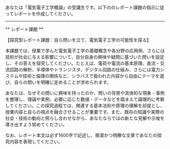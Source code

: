 あなたは「電気電子工学概論」の受講生です。以下ののレポート課題の指示に従ってレポートを作成してください。

---------------------------------------
** レポート課題 **

【探究型レポート課題：自ら問いを立て、電気電子工学の可能性を探る】

本課題では、授業で学んだ電気電子工学の基礎概念や各分野の応用例、さらには技術が社会に与える影響について、自分自身の興味や疑問に基づいた問いを設定し、その答えを探究してください。たとえば、電荷や電流の基本原理、直流・交流回路の解析、半導体やトランジスタ、デジタル回路の仕組み、さらには電力システムや技術と倫理の関係など、シラバスで扱われた内容から自由にテーマを選び、自らの問いを明確に定めることが求められます。

あなたは、なぜその問いに興味を持ったのか、問いの背景や具体的な現象・事例を整理し、理論や実例、必要に応じた数値・データなどを踏まえて論理的に考察してください。この探究過程では、関連する基本法則や原理の理解を前提とし、授業内容と自らの視点を融合させることが重要です。また、既存の知識や実際の社会・技術の動向と照らし合わせながら、あなたならではの新たな見解や示唆を導き出すよう努めてください。

なお、レポート本文は必ず1600字で記述し、簡潔かつ明瞭な文章であなたの探究内容を表現してください。